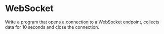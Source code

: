 # WebSocket
Write a program that opens a connection to a WebSocket endpoint, collects data for 10 seconds and close the connection.
